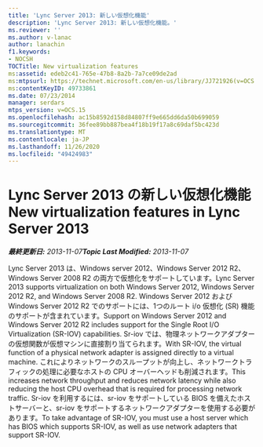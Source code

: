 ```yaml
---
title: 'Lync Server 2013: 新しい仮想化機能'
description: 'Lync Server 2013: 新しい仮想化機能。'
ms.reviewer: ''
ms.author: v-lanac
author: lanachin
f1.keywords:
- NOCSH
TOCTitle: New virtualization features
ms:assetid: edeb2c41-765e-47b8-8a2b-7a7ce09de2ad
ms:mtpsurl: https://technet.microsoft.com/en-us/library/JJ721926(v=OCS.15)
ms:contentKeyID: 49733861
ms.date: 07/23/2014
manager: serdars
mtps_version: v=OCS.15
ms.openlocfilehash: ac15b8592d158d84807ff9e665dd6da50b699059
ms.sourcegitcommit: 36fee89bb887bea4f18b19f17a8c69daf5bc423d
ms.translationtype: MT
ms.contentlocale: ja-JP
ms.lasthandoff: 11/26/2020
ms.locfileid: "49424983"
---
```

# <a name="new-virtualization-features-in-lync-server-2013"></a><span data-ttu-id="6f579-103">Lync Server 2013 の新しい仮想化機能</span><span class="sxs-lookup"><span data-stu-id="6f579-103">New virtualization features in Lync Server 2013</span></span>

<div data-xmlns="http://www.w3.org/1999/xhtml">

<div class="topic" data-xmlns="http://www.w3.org/1999/xhtml" data-msxsl="urn:schemas-microsoft-com:xslt" data-cs="https://msdn.microsoft.com/">

<div data-asp="https://msdn2.microsoft.com/asp">



</div>

<div id="mainSection">

<div id="mainBody"><span data-ttu-id="6f579-104">

<span> </span></span><span class="sxs-lookup"><span data-stu-id="6f579-104">

<span> </span></span></span>

<span data-ttu-id="6f579-105">_**最終更新日:** 2013-11-07_</span><span class="sxs-lookup"><span data-stu-id="6f579-105">_**Topic Last Modified:** 2013-11-07_</span></span>

<span data-ttu-id="6f579-106">Lync Server 2013 は、Windows server 2012、Windows Server 2012 R2、Windows Server 2008 R2 の両方で仮想化をサポートしています。</span><span class="sxs-lookup"><span data-stu-id="6f579-106">Lync Server 2013 supports virtualization on both Windows Server 2012, Windows Server 2012 R2, and Windows Server 2008 R2.</span></span> <span data-ttu-id="6f579-107">Windows Server 2012 および Windows Server 2012 R2 でのサポートには、1つのルート i/o 仮想化 (SR) 機能のサポートが含まれています。</span><span class="sxs-lookup"><span data-stu-id="6f579-107">Support on Windows Server 2012 and Windows Server 2012 R2 includes support for the Single Root I/O Virtualization (SR-IOV) capabilities.</span></span> <span data-ttu-id="6f579-108">Sr-iov では、物理ネットワークアダプターの仮想関数が仮想マシンに直接割り当てられます。</span><span class="sxs-lookup"><span data-stu-id="6f579-108">With SR-IOV, the virtual function of a physical network adapter is assigned directly to a virtual machine.</span></span> <span data-ttu-id="6f579-109">これによりネットワークのスループットが向上し、ネットワークトラフィックの処理に必要なホストの CPU オーバーヘッドも削減されます。</span><span class="sxs-lookup"><span data-stu-id="6f579-109">This increases network throughput and reduces network latency while also reducing the host CPU overhead that is required for processing network traffic.</span></span> <span data-ttu-id="6f579-110">Sr-iov を利用するには、sr-iov をサポートしている BIOS を備えたホストサーバーと、sr-iov をサポートするネットワークアダプターを使用する必要があります。</span><span class="sxs-lookup"><span data-stu-id="6f579-110">To take advantage of SR-IOV, you must use a host server which has BIOS which supports SR-IOV, as well as use network adapters that support SR-IOV.</span></span>

<span data-ttu-id="6f579-111"></div>

<span> </span>

</div>

</div>

</span><span class="sxs-lookup"><span data-stu-id="6f579-111"></div>

<span> </span>

</div>

</div>

</span></span></div>

